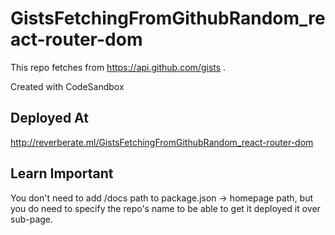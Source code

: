# GistsFetchingFromGithubRandom_react-router-dom

This repo fetches from <https://api.github.com/gists> .

Created with CodeSandbox

## Deployed At

<http://reverberate.ml/GistsFetchingFromGithubRandom_react-router-dom>

## Learn Important

You don't need to add /docs path to package.json -> homepage path, but you do need to specify the repo's name to be able to get it deployed it over sub-page.
